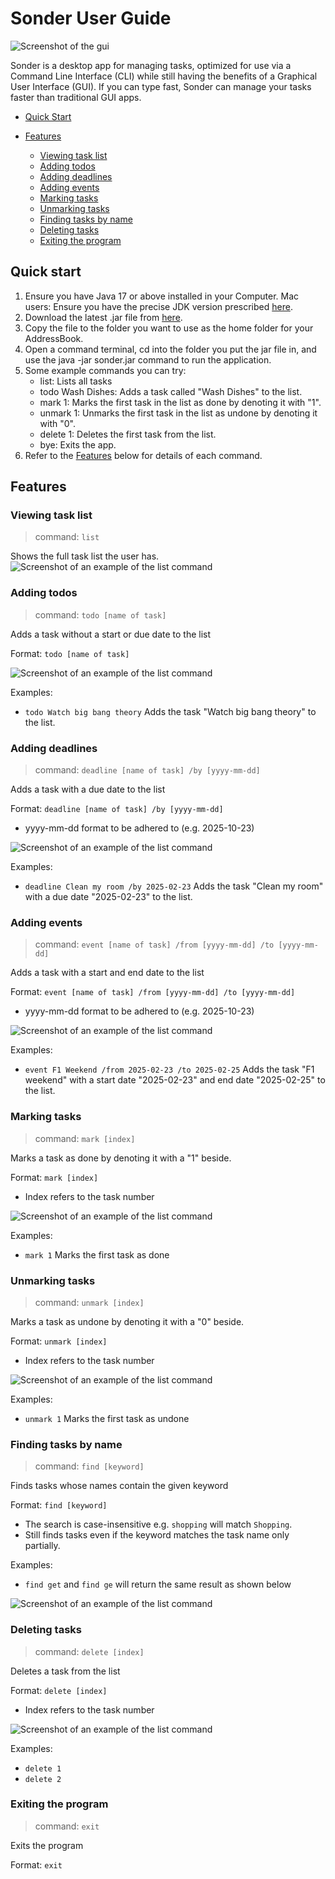 # Sonder User Guide

![Screenshot of the gui](/docs/Ui.png)

Sonder is a desktop app for managing tasks, optimized for use via a Command Line Interface (CLI) while still having the benefits of a Graphical User Interface (GUI). If you can type fast, Sonder can manage your tasks faster than traditional GUI apps.

- [Quick Start](#quick-start)

- [Features](#features)
  - [Viewing task list](#viewing-task-list)
  - [Adding todos](#adding-todos)
  - [Adding deadlines](#adding-deadlines)
  - [Adding events](#adding-events)
  - [Marking tasks](#marking-tasks)
  - [Unmarking tasks](#unmarking-tasks)
  - [Finding tasks by name](#finding-tasks-by-name)
  - [Deleting tasks](#deleting-tasks)
  - [Exiting the program](#exiting-the-program)

## Quick start
1. Ensure you have Java 17 or above installed in your Computer.
   Mac users: Ensure you have the precise JDK version prescribed [here](https://se-education.org/guides/tutorials/javaInstallationMac.html).
2. Download the latest .jar file from [here](https://github.com/waylonggggg/ip/releases/tag/v0.2).
3. Copy the file to the folder you want to use as the home folder for your AddressBook.
4. Open a command terminal, cd into the folder you put the jar file in, and use the java -jar sonder.jar command to run the application.
5. Some example commands you can try:
   - list: Lists all tasks
   - todo Wash Dishes: Adds a task called "Wash Dishes" to the list.
   - mark 1: Marks the first task in the list as done by denoting it with "1".
   - unmark 1: Unmarks the first task in the list as undone by denoting it with "0".
   - delete 1: Deletes the first task from the list.
   - bye: Exits the app.
6. Refer to the [Features](#features) below for details of each command.

## Features
### Viewing task list
> command: `list`

Shows the full task list the user has.
![Screenshot of an example of the list command](/docs/list_example.png)

### Adding todos
> command: `todo [name of task]`

Adds a task without a start or due date to the list

Format: `todo [name of task]`

![Screenshot of an example of the list command](/docs/todo_example.png)

Examples:
- `todo Watch big bang theory` Adds the task "Watch big bang theory" to the list.

### Adding deadlines
> command: `deadline [name of task] /by [yyyy-mm-dd]`

Adds a task with a due date to the list

Format: `deadline [name of task] /by [yyyy-mm-dd]`
- yyyy-mm-dd format to be adhered to (e.g. 2025-10-23)

![Screenshot of an example of the list command](/docs/deadline_example.png)

Examples:
- `deadline Clean my room /by 2025-02-23` Adds the task "Clean my room" with a due date "2025-02-23" to the list.

### Adding events
> command: `event [name of task] /from [yyyy-mm-dd] /to [yyyy-mm-dd]`

Adds a task with a start and end date to the list

Format: `event [name of task] /from [yyyy-mm-dd] /to [yyyy-mm-dd]`
- yyyy-mm-dd format to be adhered to (e.g. 2025-10-23)

![Screenshot of an example of the list command](/docs/event_example.png)

Examples:
- `event F1 Weekend /from 2025-02-23 /to 2025-02-25` Adds the task "F1 weekend" with a start date "2025-02-23" and end date "2025-02-25" to the list.

### Marking tasks
> command: `mark [index]`

Marks a task as done by denoting it with a "1" beside.

Format: `mark [index]`
- Index refers to the task number

![Screenshot of an example of the list command](/docs/mark_example.png)

Examples:
- `mark 1` Marks the first task as done

### Unmarking tasks
> command: `unmark [index]`

Marks a task as undone by denoting it with a "0" beside.

Format: `unmark [index]`
- Index refers to the task number

![Screenshot of an example of the list command](/docs/unmark_example.png)

Examples:
- `unmark 1` Marks the first task as undone

### Finding tasks by name
> command: `find [keyword]`

Finds tasks whose names contain the given keyword

Format: `find [keyword]`
- The search is case-insensitive e.g. `shopping` will match `Shopping`.
- Still finds tasks even if the keyword matches the task name only partially.

Examples:
- `find get` and `find ge` will return the same result as shown below

![Screenshot of an example of the list command](/docs/find_example.png)

### Deleting tasks
> command: `delete [index]`

Deletes a task from the list

Format: `delete [index]`
- Index refers to the task number

![Screenshot of an example of the list command](/docs/delete_example.png)

Examples:
- `delete 1`
- `delete 2`

### Exiting the program
> command: `exit`

Exits the program

Format: `exit`
